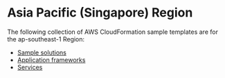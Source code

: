 # Asia Pacific \(Singapore\) Region<a name="cfn-sample-templates-ap-southeast-1"></a>

The following collection of AWS CloudFormation sample templates are for the ap\-southeast\-1 Region:
+ [Sample solutions](sample-templates-applications-ap-southeast-1.md)
+ [Application frameworks](sample-templates-appframeworks-ap-southeast-1.md)
+ [Services](sample-templates-services-ap-southeast-1.md)